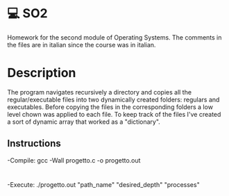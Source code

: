 # 💻 SO2 
Homework for the second module of Operating Systems. The comments in the files are in italian since the course was in italian.

# Description
The program navigates recursively a directory and copies all the regular/executable files into two dynamically created folders: regulars and executables. Before copying the files in the corresponding folders a low level chown was applied to each file. To keep track of the files I've created a sort of dynamic array that worked as a "dictionary".

## Instructions 
-Compile: gcc -Wall progetto.c -o progetto.out 
# 
-Execute: ./progetto.out "path_name" "desired_depth" "processes"
